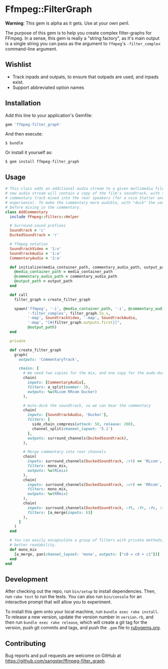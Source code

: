 # Ffmpeg::FilterGraph

**Warning**: This gem is alpha as it gets. Use at your own peril.

The purpose of this gem is to help you create complex filter-graphs for FFmpeg.
In a sense, this gem is really a "string factory", as it's main output is a
single string you can pass as the argument to `ffmpeg`'s `-filter_complex`
command-line argument.


## Wishlist
 - Track inpads and outpats, to ensure that outpads are used, and inpads exist.
 - Support abbreviated option names


## Installation

Add this line to your application's Gemfile:

```ruby
gem 'ffmpeg-filter_graph'
```

And then execute:

    $ bundle

Or install it yourself as:

    $ gem install ffmpeg-filter_graph


## Usage

```ruby
# This class adds an additional audio stream to a given multimedia file. The
# new audio stream will contain a copy of the film's soundtrack, with the
# commentary track mixed into the rear speakers (for a nice Statler and Waldorf
# experience). To make the commentary more audible, with "duck" the soundtrack
# before mixing in the commentary.
class AddCommentary
  include FFmpeg::Filters::Helper

  # Surround-sound prefixes
  Soundtrack = 'c'
  DuckedSoundtrack = 'r'

  # ffmpeg notation
  SoundtrackVideo = '1:v'
  SoundtrackAudio = '1:a'
  CommentaryAudio = '2:a'

  def initialize(media_container_path, commentary_audio_path, output_path)
    @media_container_path = media_container_path
    @commentary_audio_path = commentary_audio_path
    @output_path = output_path
  end

  def call
    filter_graph = create_filter_graph

    spawn('ffmpeg', '-i', @media_container_path, '-i', @commentary_audio_path,
          '-filter_complex', filter_graph.to_s,
          '-map', SoundtrackVideo, '-map', SoundtrackAudio,
          '-map', "[#{filter_graph.outputs.first}]",
          @output_path)
  end

  private

  def create_filter_graph
    graph(
      outputs: 'CommentaryTrack',

      chains: [
        # We need two copies for the mix, and one copy for the audo-ducking
        chain(
          inputs: [CommentaryAudio],
          filters: a_split(number: 3),
          outputs: %w(RLcom RRcom Ducker)
        ),

        # Auto-duck the soundtrack, so we can hear the commentary
        chain(
          inputs: [SoundtrackAudio, 'Ducker'],
          filters: [
            side_chain_compress(attack: 50, release: 200),
            channel_split(channel_layout: '5.1')
          ],
          outputs: surround_channels(DuckedSoundtrack),
        ),

        # Merge commentary into rear channels
        chain(
          inputs: surround_channels(DuckedSoundtrack, :rl) << 'RLcom',
          filters: mono_mix,
          outputs: %w(RLmix)
        ),
        chain(
          inputs: surround_channels(DuckedSoundtrack, :rr) << 'RRcom',
          filters: mono_mix,
          outputs: %w(RRmix)
        ),
        chain(
          inputs: surround_channels(DuckedSoundtrack, :fl, :fr, :fc, :lfe) + %w(RLmix RRmix),
          filters: [a_merge(inputs: 6)]
        ),
      ]
    )
  end

  # You can easily encapsulate a group of filters with private methods, for
  # better readability.
  def mono_mix
    [a_merge, pan(channel_layout: 'mono', outputs: ["c0 = c0 + c1"])]
  end
end
```


## Development

After checking out the repo, run `bin/setup` to install dependencies. Then, run
`rake test` to run the tests. You can also run `bin/console` for an interactive
prompt that will allow you to experiment.

To install this gem onto your local machine, run `bundle exec rake install`. To
release a new version, update the version number in `version.rb`, and then run
`bundle exec rake release`, which will create a git tag for the version, push
git commits and tags, and push the `.gem` file to
[rubygems.org](https://rubygems.org).


## Contributing

Bug reports and pull requests are welcome on GitHub at
https://github.com/sangster/ffmpeg-filter_graph.

